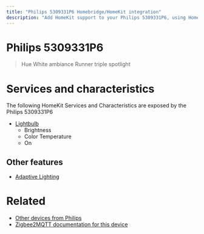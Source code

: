 ```yaml
---
title: "Philips 5309331P6 Homebridge/HomeKit integration"
description: "Add HomeKit support to your Philips 5309331P6, using Homebridge, Zigbee2MQTT and homebridge-z2m."
---
```

<!---
This file has been GENERATED using src/docgen/docgen.ts
DO NOT EDIT THIS FILE MANUALLY!
-->
# Philips 5309331P6
> Hue White ambiance Runner triple spotlight


# Services and characteristics
The following HomeKit Services and Characteristics are exposed by
the Philips 5309331P6

* [Lightbulb](../../light.md)
  * Brightness
  * Color Temperature
  * On

## Other features
* [Adaptive Lighting](../../light.md)

# Related
* [Other devices from Philips](../index.md#philips)
* [Zigbee2MQTT documentation for this device](https://www.zigbee2mqtt.io/devices/5309331P6.html)